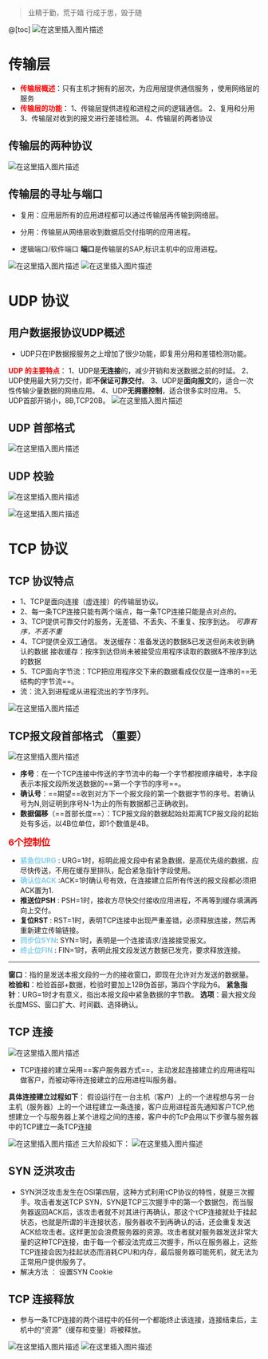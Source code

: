 ﻿> 业精于勤，荒于嬉
> 行成于思，毁于随

@[toc]
![在这里插入图片描述](https://img-blog.csdnimg.cn/cbcf35dc456b4397a35f44b9f3282ce1.png?x-oss-process=image/watermark,type_ZmFuZ3poZW5naGVpdGk,shadow_10,text_aHR0cHM6Ly9ibG9nLmNzZG4ubmV0L1F1YW50dW1Zb3U=,size_16,color_FFFFFF,t_70)
# 传输层
- <font color=red>**传输层概述**</font>：只有主机才拥有的层次，为应用层提供通信服务 ，使用网络层的服务
- <font color=red>**传输层的功能**</font>：
1、传输层提供进程和进程之间的逻辑通信。
2、复用和分用
3、传输层对收到的报文进行差错检测。
4、传输层的两者协议


## 传输层的两种协议
![在这里插入图片描述](https://img-blog.csdnimg.cn/cf430f0d16fb4c2e96c79e7397f9f085.png?x-oss-process=image/watermark,type_ZmFuZ3poZW5naGVpdGk,shadow_10,text_aHR0cHM6Ly9ibG9nLmNzZG4ubmV0L1F1YW50dW1Zb3U=,size_16,color_FFFFFF,t_70)

## 传输层的寻址与端口
- 复用：应用层所有的应用进程都可以通过传输层再传输到网络层。
- 分用：传输层从网络层收到数据后交付指明的应用进程。

- 逻辑端口/软件端口 **端口**是传输层的SAP,标识主机中的应用进程。

![在这里插入图片描述](https://img-blog.csdnimg.cn/c676e66b02214ac6beec8b132a9d9369.png?x-oss-process=image/watermark,type_ZmFuZ3poZW5naGVpdGk,shadow_10,text_aHR0cHM6Ly9ibG9nLmNzZG4ubmV0L1F1YW50dW1Zb3U=,size_16,color_FFFFFF,t_70)
![在这里插入图片描述](https://img-blog.csdnimg.cn/f7d248e4c9304e46823d5348ee73113e.png?x-oss-process=image/watermark,type_ZmFuZ3poZW5naGVpdGk,shadow_10,text_aHR0cHM6Ly9ibG9nLmNzZG4ubmV0L1F1YW50dW1Zb3U=,size_16,color_FFFFFF,t_70)

# UDP 协议
## 用户数据报协议UDP概述
- UDP只在IP数据报服务之上增加了很少功能，即复用分用和差错检测功能。

<font color=red>**UDP  的主要特点**</font>：
1、UDP是**无连接**的，减少开销和发送数据之前的时延。
2、UDP使用最大努力交付，即**不保证可靠交付**。
3、UDP是**面向报文**的，适合一次性传输少量数据的网络应用。
4、UDP**无拥塞控制**，适合很多实时应用。
5、UDP首部开销小，8B,TCP20B。
![在这里插入图片描述](https://img-blog.csdnimg.cn/4b0babf531294ea6ab59e3b4aa2d20c4.png?x-oss-process=image/watermark,type_ZmFuZ3poZW5naGVpdGk,shadow_10,text_aHR0cHM6Ly9ibG9nLmNzZG4ubmV0L1F1YW50dW1Zb3U=,size_16,color_FFFFFF,t_70)
## UDP 首部格式
![在这里插入图片描述](https://img-blog.csdnimg.cn/1ef9846e51844c6c9ffa014e4be75cc9.png?x-oss-process=image/watermark,type_ZmFuZ3poZW5naGVpdGk,shadow_10,text_aHR0cHM6Ly9ibG9nLmNzZG4ubmV0L1F1YW50dW1Zb3U=,size_16,color_FFFFFF,t_70)
## UDP 校验
![在这里插入图片描述](https://img-blog.csdnimg.cn/3f4355590744494b8a30ae9f19da77b9.png?x-oss-process=image/watermark,type_ZmFuZ3poZW5naGVpdGk,shadow_10,text_aHR0cHM6Ly9ibG9nLmNzZG4ubmV0L1F1YW50dW1Zb3U=,size_16,color_FFFFFF,t_70)

![在这里插入图片描述](https://img-blog.csdnimg.cn/a0b9ab7aa8044a8e9badd9d928733d52.png?x-oss-process=image/watermark,type_ZmFuZ3poZW5naGVpdGk,shadow_10,text_aHR0cHM6Ly9ibG9nLmNzZG4ubmV0L1F1YW50dW1Zb3U=,size_16,color_FFFFFF,t_70)

# TCP 协议
## TCP 协议特点
- 1、TCP是面向连接（虚连接）的传输层协议。
- 2、每一条TCP连接只能有两个端点，每一条TCP连接只能是点对点的。
- 3、TCP提供可靠交付的服务，无差错、不丢失、不重复、按序到达。     *可靠有序，不丢不重*
- 4、TCP提供全双工通信。
发送缓存：准备发送的数据&已发送但尚未收到确认的数据
接收缓存：按序到达但尚未被接受应用程序读取的数据&不按序到达的数据
- 5、TCP面向字节流：TCP把应用程序交下来的数据看成仅仅是一连串的==无结构的字节流==。
- 流：流入到进程或从进程流出的字节序列。

![在这里插入图片描述](https://img-blog.csdnimg.cn/5865eacc12da4c1099dda4c58962e69d.png?x-oss-process=image/watermark,type_ZmFuZ3poZW5naGVpdGk,shadow_10,text_aHR0cHM6Ly9ibG9nLmNzZG4ubmV0L1F1YW50dW1Zb3U=,size_16,color_FFFFFF,t_70)
## TCP报文段首部格式 （重要）
![在这里插入图片描述](https://img-blog.csdnimg.cn/8923fc3a60d148989d14807f6bef8566.png?x-oss-process=image/watermark,type_ZmFuZ3poZW5naGVpdGk,shadow_10,text_aHR0cHM6Ly9ibG9nLmNzZG4ubmV0L1F1YW50dW1Zb3U=,size_16,color_FFFFFF,t_70)

- **序号**：在一个TCP连接中传送的字节流中的每一个字节都按顺序编号，本字段表示本报文段所发送数据的==第一个字节的序号==。
- **确认号**：==期望==收到对方下一个报文段的第一个数据字节的序号。若确认号为N,则证明到序号N-1为止的所有数据都己正确收到。
- **数据偏移**（==首部长度==）：TCP报文段的数据起始处距离TCP报文段的起始处有多远，以4B位单位，即1个数值是4B。


<font color=red size=4>**6个控制位**</font>

- <font color=skyblue>**紧急位URG**</font> : URG=1时，标明此报文段中有紧急数据，是高优先级的数据，应尽快传送，不用在缓存里排队，配合紧急指针字段使用。
- <font color=skyblue>**确认位ACK**</font> :ACK=1时确认号有效，在连接建立后所有传送的报文段都必须把ACK置为1.
- **推送位PSH** : PSH=1时，接收方尽快交付接收应用进程，不再等到缓存填满再向上交付。
- **复位RST** : RST=1时，表明TCP连接中出现严重差错，必须释放连接，然后再重新建立传输链接。
- <font color=skyblue>**同步位SYN**</font>: SYN=1时，表明是一个连接请求/连接接受报文。
- <font color=skyblue>**终止位FIN**</font> : FIN=1时，表明此报文段发送方数据已发完，要求释放连接。


---

**窗口**：指的是发送本报文段的一方的接收窗口，即现在允许对方发送的数据量。
**检验和**：检验首部+数据，检验时要加上12B伪首部，第四个字段为6。
**紧急指针**：URG=1时才有意义，指出本报文段中紧急数据的字节数。
**选项**：最大报文段长度MSS、窗口扩大、时间戳、选择确认。


## TCP 连接
![在这里插入图片描述](https://img-blog.csdnimg.cn/6a3ce2b136ad49e79c0ba016647f3529.png)

- TCP连接的建立采用==客户服务器方式==，主动发起连接建立的应用进程叫做客户，而被动等待连接建立的应用进程叫服务器。


**具体连接建立过程如下**：
假设运行在一台主机（客户）上的一个进程想与另一台主机（服务器）上的一个进程建立一条连接，客户应用进程首先通知客户TCP,他想建立一个与服务器上某个进程之间的连接，客户中的TcP会用以下步骤与服务器中的TCP建立一条TCP连接

![在这里插入图片描述](https://img-blog.csdnimg.cn/6a9c0bf176414e33ac7c95ebe6b312fa.png?x-oss-process=image/watermark,type_ZmFuZ3poZW5naGVpdGk,shadow_10,text_aHR0cHM6Ly9ibG9nLmNzZG4ubmV0L1F1YW50dW1Zb3U=,size_16,color_FFFFFF,t_70)
三大阶段如下：
![在这里插入图片描述](https://img-blog.csdnimg.cn/d7013d78002c441898408d3cd043c2c6.png?x-oss-process=image/watermark,type_ZmFuZ3poZW5naGVpdGk,shadow_10,text_aHR0cHM6Ly9ibG9nLmNzZG4ubmV0L1F1YW50dW1Zb3U=,size_16,color_FFFFFF,t_70)
## SYN 泛洪攻击
- SYN洪泛攻击发生在OSl第四层，这种方式利用τCP协议的特性，就是三次握手。攻击者发送TCP SYN，SYN是TCP三次握手中的第一个数据包，而当服务器返回ACK后，该攻击者就不对其进行再确认，那这个τCP连接就处于挂起状态，也就是所谓的半连接状态，服务器收不到再确认的话，还会重复发送ACK给攻击者。这样更加会浪费服务器的资源。攻击者就对服务器发送非常大量的这种TCP连接，由于每一个都没法完成三次握手，所以在服务器上，这些TCP连接会因为挂起状态而消耗CPU和内存，最后服务器可能死机，就无法为正常用户提供服务了。
- 解决方法 ： 设置SYN Cookie

## TCP 连接释放
- 参与一条TCP连接的两个进程中的任何一个都能终止该连接，连接结束后，主机中的“资源”（缓存和变量）将被释放。

![在这里插入图片描述](https://img-blog.csdnimg.cn/f260542155234305bbc169c64b83365f.png?x-oss-process=image/watermark,type_ZmFuZ3poZW5naGVpdGk,shadow_10,text_aHR0cHM6Ly9ibG9nLmNzZG4ubmV0L1F1YW50dW1Zb3U=,size_16,color_FFFFFF,t_70)
![在这里插入图片描述](https://img-blog.csdnimg.cn/d8dec56744304ec48fcd3991beb8d0c9.png?x-oss-process=image/watermark,type_ZmFuZ3poZW5naGVpdGk,shadow_10,text_aHR0cHM6Ly9ibG9nLmNzZG4ubmV0L1F1YW50dW1Zb3U=,size_16,color_FFFFFF,t_70)

